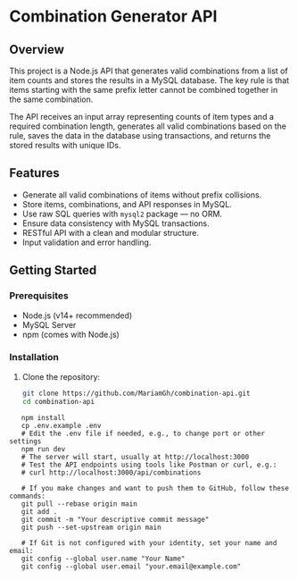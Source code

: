 # Combination Generator API

## Overview
This project is a Node.js API that generates valid combinations from a list of item counts and stores the results in a MySQL database. The key rule is that items starting with the same prefix letter cannot be combined together in the same combination.

The API receives an input array representing counts of item types and a required combination length, generates all valid combinations based on the rule, saves the data in the database using transactions, and returns the stored results with unique IDs.

## Features
- Generate all valid combinations of items without prefix collisions.
- Store items, combinations, and API responses in MySQL.
- Use raw SQL queries with `mysql2` package — no ORM.
- Ensure data consistency with MySQL transactions.
- RESTful API with a clean and modular structure.
- Input validation and error handling.

## Getting Started

### Prerequisites
- Node.js (v14+ recommended)
- MySQL Server
- npm (comes with Node.js)

### Installation

1. Clone the repository:
   ```bash
   git clone https://github.com/MariamGh/combination-api.git
   cd combination-api
```
   npm install
   cp .env.example .env
   # Edit the .env file if needed, e.g., to change port or other settings
   npm run dev
   # The server will start, usually at http://localhost:3000
   # Test the API endpoints using tools like Postman or curl, e.g.:
   # curl http://localhost:3000/api/combinations

   # If you make changes and want to push them to GitHub, follow these commands:
   git pull --rebase origin main
   git add .
   git commit -m "Your descriptive commit message"
   git push --set-upstream origin main

   # If Git is not configured with your identity, set your name and email:
   git config --global user.name "Your Name"
   git config --global user.email "your.email@example.com"
